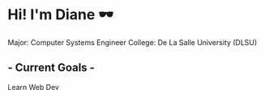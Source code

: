 # Hi! I'm Diane 🕶

Major:   Computer Systems Engineer
College: De La Salle University (DLSU)

## - Current Goals -
Learn Web Dev
